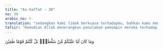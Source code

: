 ```yaml
---
title: "As-Saffat - 30"
no: 30
arabic_no: ٣٠
translation: "sedangkan kami tidak berkuasa terhadapmu, bahkan kamu menjadi kaum yang melampaui batas."
tafsir: "Kemudian Allah menerangkan penolakan pemimpin mereka terhadap tuduhan tersebut. Para pemimpin itu menyatakan bahwa mereka tidak menyesatkan orang itu. Para pengikut sendirilah yang karena tabiatnya, menjadi kafir dan melakukan perbuatan syirik dan maksiat. Mereka mempersekutukan Allah dengan berhala dan patung dan berbuat macam-macam dosa yang menjadikan hatinya tertutup sehingga tidak lagi mengetahui jalan yang benar lagi baik.\n\nSelanjutnya pemimpin-pemimpin itu membantah bahwa mereka memiliki kekuasaan atas pengikut-pengikutnya itu, menyesatkan dan mengkafirkannya serta tidak pernah menghalangi mereka menentukan pilihan, mana perbuatan yang buruk dan mana perbuatan yang baik. Tetapi kecenderungan pengikut-pengikut itu sendiri yang menyebabkan mereka berbuat kekafiran dan kemaksiatan."
---
```


وَمَا كَانَ لَنَا عَلَيْكُمْ مِّنْ سُلْطٰنٍۚ بَلْ كُنْتُمْ قَوْمًا طٰغِيْنَ 
